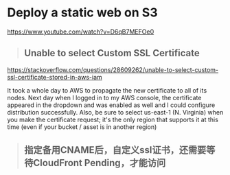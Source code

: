 # Deploy a static web on S3 
https://www.youtube.com/watch?v=D6qB7MEFOe0

> ## Unable to select Custom SSL Certificate 

https://stackoverflow.com/questions/28609262/unable-to-select-custom-ssl-certificate-stored-in-aws-iam

It took a whole day to AWS to propagate the new certificate to all of its nodes. 
Next day when I logged in to my AWS console, the certificate appeared in the dropdown and was enabled as well and I could configure distribution successfully.
Also, be sure to select us-east-1 (N. Virginia) when you make the certificate request; it's the only region that supports it at this time (even if your bucket / asset is in another region)

> ## 指定备用CNAME后，自定义ssl证书，还需要等待CloudFront Pending，才能访问
